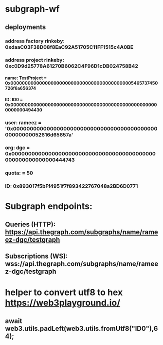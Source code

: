 # subgraph-wf

## deployments 
### address  factory rinkeby: 0xdaaC03F38D08f8EaC92A51705C11FF1515c4A0BE
### address project rinkeby: 0xc0D9d25778A61270B6062C4F96D1cDB024758B42
#### name: TestProject = 0x0000000000000000000000000000000000000000005465737450726f6a656374 
#### ID: ID0 = 0x0000000000000000000000000000000000000000000000000000000000494430

### user: rameez = '0x000000000000000000000000000000000000000000000000000052616d65657a'
### org: dgc = 0x0000000000000000000000000000000000000000000000000000000000444743

### quota: = 50

### ID: 0x893017f5bFf4951f7f893422767048a2BD6D0771

# Subgraph endpoints:
## Queries (HTTP):     https://api.thegraph.com/subgraphs/name/rameez-dgc/testgraph
## Subscriptions (WS): wss://api.thegraph.com/subgraphs/name/rameez-dgc/testgraph


# helper to convert utf8 to hex https://web3playground.io/
## await web3.utils.padLeft(web3.utils.fromUtf8("ID0"),64);